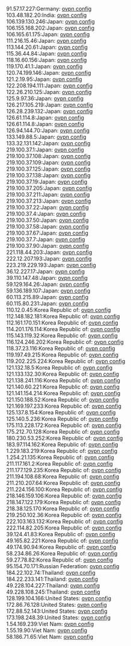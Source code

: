 91.57.17.227:Germany: [ovpn config](vpn/91_57_17_227.ovpn)  
103.48.182.20:India: [ovpn config](vpn/103_48_182_20.ovpn)  
106.139.130.246:Japan: [ovpn config](vpn/106_139_130_246.ovpn)  
106.155.168.202:Japan: [ovpn config](vpn/106_155_168_202.ovpn)  
106.165.61.175:Japan: [ovpn config](vpn/106_165_61_175.ovpn)  
111.216.15.46:Japan: [ovpn config](vpn/111_216_15_46.ovpn)  
113.144.20.61:Japan: [ovpn config](vpn/113_144_20_61.ovpn)  
115.36.44.84:Japan: [ovpn config](vpn/115_36_44_84.ovpn)  
118.16.60.156:Japan: [ovpn config](vpn/118_16_60_156.ovpn)  
119.170.41.1:Japan: [ovpn config](vpn/119_170_41_1.ovpn)  
120.74.199.146:Japan: [ovpn config](vpn/120_74_199_146.ovpn)  
121.2.19.95:Japan: [ovpn config](vpn/121_2_19_95.ovpn)  
122.208.194.111:Japan: [ovpn config](vpn/122_208_194_111.ovpn)  
122.26.210.125:Japan: [ovpn config](vpn/122_26_210_125.ovpn)  
125.9.97.36:Japan: [ovpn config](vpn/125_9_97_36.ovpn)  
126.217.105.219:Japan: [ovpn config](vpn/126_217_105_219.ovpn)  
126.28.239.132:Japan: [ovpn config](vpn/126_28_239_132.ovpn)  
126.61.114.8:Japan: [ovpn config](vpn/126_61_114_8.ovpn)  
126.61.114.8:Japan: [ovpn config](vpn/126_61_114_8.ovpn)  
126.94.144.70:Japan: [ovpn config](vpn/126_94_144_70.ovpn)  
133.149.88.5:Japan: [ovpn config](vpn/133_149_88_5.ovpn)  
133.32.131.142:Japan: [ovpn config](vpn/133_32_131_142.ovpn)  
219.100.37.1:Japan: [ovpn config](vpn/219_100_37_1.ovpn)  
219.100.37.108:Japan: [ovpn config](vpn/219_100_37_108.ovpn)  
219.100.37.109:Japan: [ovpn config](vpn/219_100_37_109.ovpn)  
219.100.37.125:Japan: [ovpn config](vpn/219_100_37_125.ovpn)  
219.100.37.138:Japan: [ovpn config](vpn/219_100_37_138.ovpn)  
219.100.37.19:Japan: [ovpn config](vpn/219_100_37_19.ovpn)  
219.100.37.205:Japan: [ovpn config](vpn/219_100_37_205.ovpn)  
219.100.37.211:Japan: [ovpn config](vpn/219_100_37_211.ovpn)  
219.100.37.213:Japan: [ovpn config](vpn/219_100_37_213.ovpn)  
219.100.37.22:Japan: [ovpn config](vpn/219_100_37_22.ovpn)  
219.100.37.4:Japan: [ovpn config](vpn/219_100_37_4.ovpn)  
219.100.37.50:Japan: [ovpn config](vpn/219_100_37_50.ovpn)  
219.100.37.58:Japan: [ovpn config](vpn/219_100_37_58.ovpn)  
219.100.37.67:Japan: [ovpn config](vpn/219_100_37_67.ovpn)  
219.100.37.7:Japan: [ovpn config](vpn/219_100_37_7.ovpn)  
219.100.37.90:Japan: [ovpn config](vpn/219_100_37_90.ovpn)  
221.118.44.203:Japan: [ovpn config](vpn/221_118_44_203.ovpn)  
222.12.207.193:Japan: [ovpn config](vpn/222_12_207_193.ovpn)  
223.219.229.193:Japan: [ovpn config](vpn/223_219_229_193.ovpn)  
36.12.227.17:Japan: [ovpn config](vpn/36_12_227_17.ovpn)  
39.110.147.48:Japan: [ovpn config](vpn/39_110_147_48.ovpn)  
59.129.164.26:Japan: [ovpn config](vpn/59_129_164_26.ovpn)  
59.136.189.107:Japan: [ovpn config](vpn/59_136_189_107.ovpn)  
60.113.215.89:Japan: [ovpn config](vpn/60_113_215_89.ovpn)  
60.115.80.231:Japan: [ovpn config](vpn/60_115_80_231.ovpn)  
110.12.0.45:Korea Republic of: [ovpn config](vpn/110_12_0_45.ovpn)  
112.148.182.181:Korea Republic of: [ovpn config](vpn/112_148_182_181.ovpn)  
112.161.170.151:Korea Republic of: [ovpn config](vpn/112_161_170_151.ovpn)  
114.201.176.114:Korea Republic of: [ovpn config](vpn/114_201_176_114.ovpn)  
115.143.119.32:Korea Republic of: [ovpn config](vpn/115_143_119_32.ovpn)  
116.124.246.202:Korea Republic of: [ovpn config](vpn/116_124_246_202.ovpn)  
118.37.23.116:Korea Republic of: [ovpn config](vpn/118_37_23_116.ovpn)  
119.197.49.215:Korea Republic of: [ovpn config](vpn/119_197_49_215.ovpn)  
119.202.225.224:Korea Republic of: [ovpn config](vpn/119_202_225_224.ovpn)  
121.132.18.5:Korea Republic of: [ovpn config](vpn/121_132_18_5.ovpn)  
121.133.132.30:Korea Republic of: [ovpn config](vpn/121_133_132_30.ovpn)  
121.138.241.116:Korea Republic of: [ovpn config](vpn/121_138_241_116.ovpn)  
121.140.60.221:Korea Republic of: [ovpn config](vpn/121_140_60_221.ovpn)  
121.141.154.214:Korea Republic of: [ovpn config](vpn/121_141_154_214.ovpn)  
121.150.188.52:Korea Republic of: [ovpn config](vpn/121_150_188_52.ovpn)  
121.169.197.233:Korea Republic of: [ovpn config](vpn/121_169_197_233.ovpn)  
125.137.8.154:Korea Republic of: [ovpn config](vpn/125_137_8_154.ovpn)  
125.140.5.236:Korea Republic of: [ovpn config](vpn/125_140_5_236.ovpn)  
175.113.228.172:Korea Republic of: [ovpn config](vpn/175_113_228_172.ovpn)  
175.212.70.128:Korea Republic of: [ovpn config](vpn/175_212_70_128.ovpn)  
180.230.53.252:Korea Republic of: [ovpn config](vpn/180_230_53_252.ovpn)  
183.97.114.162:Korea Republic of: [ovpn config](vpn/183_97_114_162.ovpn)  
1.229.183.219:Korea Republic of: [ovpn config](vpn/1_229_183_219.ovpn)  
1.254.21.135:Korea Republic of: [ovpn config](vpn/1_254_21_135.ovpn)  
211.117.161.2:Korea Republic of: [ovpn config](vpn/211_117_161_2.ovpn)  
211.177.129.235:Korea Republic of: [ovpn config](vpn/211_177_129_235.ovpn)  
211.194.108.68:Korea Republic of: [ovpn config](vpn/211_194_108_68.ovpn)  
211.210.207.64:Korea Republic of: [ovpn config](vpn/211_210_207_64.ovpn)  
211.224.156.100:Korea Republic of: [ovpn config](vpn/211_224_156_100.ovpn)  
218.146.159.106:Korea Republic of: [ovpn config](vpn/218_146_159_106.ovpn)  
218.147.122.179:Korea Republic of: [ovpn config](vpn/218_147_122_179.ovpn)  
218.38.125.170:Korea Republic of: [ovpn config](vpn/218_38_125_170.ovpn)  
219.250.102.36:Korea Republic of: [ovpn config](vpn/219_250_102_36.ovpn)  
222.103.163.132:Korea Republic of: [ovpn config](vpn/222_103_163_132.ovpn)  
222.114.82.205:Korea Republic of: [ovpn config](vpn/222_114_82_205.ovpn)  
39.124.41.83:Korea Republic of: [ovpn config](vpn/39_124_41_83.ovpn)  
49.165.82.221:Korea Republic of: [ovpn config](vpn/49_165_82_221.ovpn)  
49.174.90.94:Korea Republic of: [ovpn config](vpn/49_174_90_94.ovpn)  
58.234.86.26:Korea Republic of: [ovpn config](vpn/58_234_86_26.ovpn)  
59.27.78.82:Korea Republic of: [ovpn config](vpn/59_27_78_82.ovpn)  
95.154.70.171:Russian Federation: [ovpn config](vpn/95_154_70_171.ovpn)  
184.22.102.74:Thailand: [ovpn config](vpn/184_22_102_74.ovpn)  
184.22.233.141:Thailand: [ovpn config](vpn/184_22_233_141.ovpn)  
49.228.104.227:Thailand: [ovpn config](vpn/49_228_104_227.ovpn)  
49.228.108.245:Thailand: [ovpn config](vpn/49_228_108_245.ovpn)  
128.199.104.166:United States: [ovpn config](vpn/128_199_104_166.ovpn)  
172.86.76.128:United States: [ovpn config](vpn/172_86_76_128.ovpn)  
172.88.52.143:United States: [ovpn config](vpn/172_88_52_143.ovpn)  
173.198.248.39:United States: [ovpn config](vpn/173_198_248_39.ovpn)  
1.54.169.239:Viet Nam: [ovpn config](vpn/1_54_169_239.ovpn)  
1.55.19.90:Viet Nam: [ovpn config](vpn/1_55_19_90.ovpn)  
58.186.71.65:Viet Nam: [ovpn config](vpn/58_186_71_65.ovpn)  
